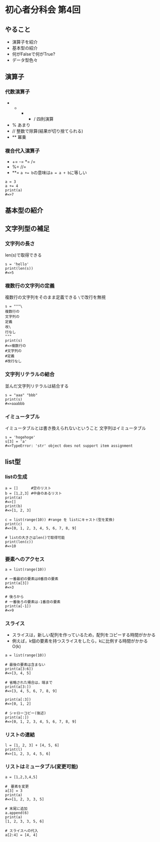# 初心者分科会 第4回


## やること
+ 演算子を紹介
+ 基本型の紹介
+ 何がFalseで何がTrue?
+ データ型色々


## 演算子

### 代数演算子
+ + - * / 四則演算
+ % あまり
+ // 整数で除算(結果が切り捨てられる)
+ ** 冪乗

### 複合代入演算子
+ += -= *= /=
+ %= //=
+ **=
`a += b`の意味は`a = a + b`に等しい
```python3
a = 3
a += 4
print(a)
#=>7
```

## 基本型の紹介

## 文字列型の補足

### 文字列の長さ
len(s)で取得できる
```python3
s = 'hello'
print(len(s))
#=>5
```

### 複数行の文字列の定義
複数行の文字列をそのまま定義できる
`\`で改行を無視

```python3
s = """\
複数行の
文字列の
定義
改\
行なし
"""
print(s)
#=>複数行の
#文字列の
#定義
#改行なし
```

### 文字列リテラルの結合
並んだ文字列リテラルは結合する
```python3
s = "aaa" "bbb"
print(s)
#=>aaabbb
```

### イミュータブル
イミュータブルとは書き換えられないということ
文字列はイミュータブル
```python3
s = 'hogehoge'
s[3] = 'a'
#=>TypeError: 'str' object does not support item assignment
```

## list型
### listの生成
```python3
a = [] 		#空のリスト
b = [1,2,3]	#中身のあるリスト
print(a)
#=>[]
print(b)
#=>[1, 2, 3]

c = list(range(10))	#range を listにキャスト(型を変換)
print(c)
#=>[0, 1, 2, 3, 4, 5, 6, 7, 8, 9]

# listの大きさはlen()で取得可能
print(len(c))
#=>10
```

### 要素へのアクセス
```python3
a = list(range(10))

# 一番最初の要素は0番目の要素
print(a[3])
#=>3

# 後ろから
# 一番後ろの要素は-1番目の要素
print(a[-1])
#=>9
```

### スライス
+ スライスは，新しい配列を作っているため，配列をコピーする時間がかかる
+ 例えば，k個の要素を持つスライスをしたら，kに比例する時間がかかる O(k)
```python3
a = list(range(10))

# 最後の要素は含まない
print(a[3:6])
#=>[3, 4, 5]

# 省略された場合は，端まで
print(a[3:])
#=>[3, 4, 5, 6, 7, 8, 9]

print(a[:3])
#=>[0, 1, 2]

# シャローコピー(後述)
print(a[:])
#=>[0, 1, 2, 3, 4, 5, 6, 7, 8, 9]
```

### リストの連結
```python3
l = [1, 2, 3] + [4, 5, 6]
print(l)
#=>[1, 2, 3, 4, 5, 6]
```

### リストはミュータブル(変更可能)
```python3
a = [1,2,3,4,5]

#　要素を変更
a[3] = 3
print(a)
#=>[1, 2, 3, 3, 5]

# 末尾に追加
a.append(6)
print(a)
[1, 2, 3, 3, 5, 6]

# スライスへの代入
a[2:4] = [4, 4]

```
















